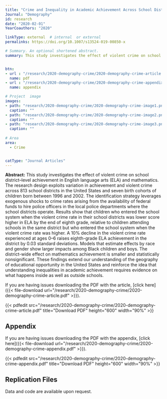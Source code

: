 ```yaml
---
title: "Crime and Inequality in Academic Achievement Across School Districts in the United States"
Journal: "Demography"  
id: research
date: "2020-02-01"
YearCoauthors: "2020"

linkType: external  # internal  or external
permalinks: https://doi.org/10.1007/s13524-019-00850-x

# Summary. An optional shortened abstract.
summary: This study investigates the effect of violent crime on school district–level achievement in English language arts (ELA) and mathematics. The research design exploits variation in achievement and violent crime across 813 school districts in the United States and seven birth cohorts of children born between 1996 and 2002. The identification strategy leverages exogenous shocks to crime rates arising from the availability of federal funds to hire police officers in the local police departments where the school districts operate. Results show that children who entered the school system when the violent crime rate in their school districts was lower score higher in ELA by the end of eighth grade, relative to children attending schools in the same district but who entered the school system when the violent crime rate was higher. A 10% decline in the violent crime rate experienced at ages 0–6 raises eighth-grade ELA achievement in the district by 0.03 standard deviations. Models that estimate effects by race and gender show larger impacts among Black children and boys. The district-wide effect on mathematics achievement is smaller and statistically nonsignificant. These findings extend our understanding of the geography of educational opportunity in the United States and reinforce the idea that understanding inequalities in academic achievement requires evidence on what happens inside as well as outside schools.


btn: 
- url : "/research/2020-demography-crime/2020-demography-crime-article.pdf" 
  name: pdf
- url : "/research/2020-demography-crime/2020-demography-crime-appendix.pdf" 
  name: appendix

# Project  image 
images:
- path: "research/2020-demography-crime/2020-demography-crime-image1.png"
  caption: ""
- path: "research/2020-demography-crime/2020-demography-crime-image2.png"
  caption: ""  
- path: "research/2020-demography-crime/2020-demography-crime-image3.png"
  caption: ""
  
# Area
area: 
  - Crime


catType: "Journal Articles"
---
```


**Abstract:** This study investigates the effect of violent crime on school district–level achievement in English language arts (ELA) and mathematics. The research design exploits variation in achievement and violent crime across 813 school districts in the United States and seven birth cohorts of children born between 1996 and 2002. The identification strategy leverages exogenous shocks to crime rates arising from the availability of federal funds to hire police officers in the local police departments where the school districts operate. Results show that children who entered the school system when the violent crime rate in their school districts was lower score higher in ELA by the end of eighth grade, relative to children attending schools in the same district but who entered the school system when the violent crime rate was higher. A 10% decline in the violent crime rate experienced at ages 0–6 raises eighth-grade ELA achievement in the district by 0.03 standard deviations. Models that estimate effects by race and gender show larger impacts among Black children and boys. The district-wide effect on mathematics achievement is smaller and statistically nonsignificant. These findings extend our understanding of the geography of educational opportunity in the United States and reinforce the idea that understanding inequalities in academic achievement requires evidence on what happens inside as well as outside schools.


If you are having issues downloading the PDF with the article, [click here]({{< file-download url="/research/2020-demography-crime/2020-demography-crime-article.pdf" >}}).

{{< pdfedit src="/research/2020-demography-crime/2020-demography-crime-article.pdf" title="Download PDF" height="600" width="90%" >}}

## Appendix

If you are having issues downloading the PDF with the appendix, [click here]({{< file-download url="/research/2020-demography-crime/2020-demography-crime-appendix.pdf" >}}).

{{< pdfedit src="/research/2020-demography-crime/2020-demography-crime-appendix.pdf" title="Download PDF" height="600" width="90%" >}}

## Replication Files

Data and code are available upon request.


